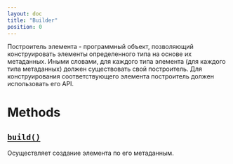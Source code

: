 ```yaml
---
layout: doc
title: "Builder"
position: 0
---
```


Построитель элемента - программный объект, позволяющий конструировать элементы определенного типа на
основе их метаданных. Иными словами, для каждого типа элемента (для каждого типа метаданных) должен
существовать свой построитель. Для конструирования соответствующего элемента построитель должен
использовать его API.

# Methods

## [`build()`](#)

Осуществляет создание элемента по его метаданным.
